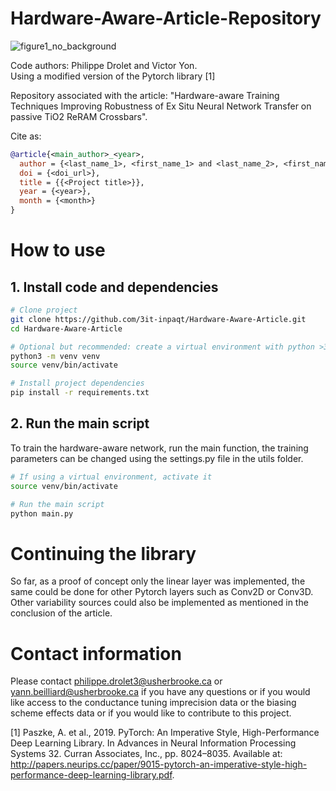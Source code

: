 # Hardware-Aware-Article-Repository

![figure1_no_background](https://user-images.githubusercontent.com/83427055/223422836-7b786cd5-9100-4251-b6e0-791cbe28cd66.png)


Code authors: Philippe Drolet and Victor Yon.  
Using a modified version of the Pytorch library [1]

Repository associated with the article: "Hardware-aware Training Techniques Improving Robustness of Ex Situ Neural Network Transfer on passive TiO2 ReRAM Crossbars".

Cite as:
```bibtex
@article{<main_author>_<year>,
  author = {<last_name_1>, <first_name_1> and <last_name_2>, <first_name_2>},
  doi = {<doi_url>},
  title = {{<Project title>}},
  year = {<year>},
  month = {<month>}
}
```

# How to use

## 1. Install code and dependencies

```bash
# Clone project
git clone https://github.com/3it-inpaqt/Hardware-Aware-Article.git
cd Hardware-Aware-Article

# Optional but recommended: create a virtual environment with python >3.8
python3 -m venv venv
source venv/bin/activate

# Install project dependencies
pip install -r requirements.txt
 ```

## 2. Run the main script

To train the hardware-aware network, run the main function, the training parameters can be changed using the settings.py file in the utils folder.

 ```bash
# If using a virtual environment, activate it
source venv/bin/activate

# Run the main script
python main.py
```

# Continuing the library

So far, as a proof of concept only the linear layer was implemented, the same could be done for other Pytorch layers such as Conv2D or Conv3D. Other variability sources could also be implemented as mentioned in the conclusion of the article.

# Contact information

Please contact philippe.drolet3@usherbrooke.ca or yann.beilliard@usherbrooke.ca if you have any questions or if you would like access to the conductance tuning imprecision data or the biasing scheme effects data or if you would like to contribute to this project. 

[1] Paszke, A. et al., 2019. PyTorch: An Imperative Style, High-Performance Deep Learning Library. In Advances in Neural Information Processing Systems 32. Curran Associates, Inc., pp. 8024–8035. Available at: http://papers.neurips.cc/paper/9015-pytorch-an-imperative-style-high-performance-deep-learning-library.pdf.

